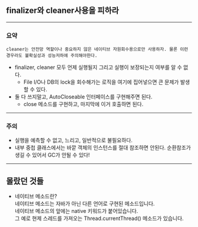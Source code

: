 ## finalizer와 cleaner사용을 피하라

---

### 요약
`cleaner는 안전망 역할이나 중요하지 않은 네이티브 자원회수용으로만 사용하자.
물론 이런 경우라도 불확실성과 성능저하에 주의해야한다.`

- finalizer, cleaner 모두 언제 실행될지 그리고 실행이 보장되는지 여부를 알 수 없다.  
  - File I/O나 DB의 lock을 회수해가는 로직을 여기에 집어넣으면 큰 문제가 발생할 수 있다.  
- 둘 다 쓰지말고, AutoCloseable 인터페이스를 구현해주면 된다.
  - close 메소드를 구현하고, 마지막에 이거 호출하면 된다. 
---

### 주의
 - 실행을 예측할 수 없고, 느리고, 일반적으로 불필요하다.
 - 내부 중첩 클래스에서는 바깥 객체의 인스턴스를 절대 참조하면 안된다. 순환참조가 생길 수 있어서 GC가 안될 수 있다!
 
---

## 몰랐던 것들
- 네이티브 메소드란?  
네이티브 메소드는 자바가 아닌 다른 언어로 구현된 메소드입니다.  
네이티브 메소드의 앞에는 native 키워드가 붙어있습니다.  
그 예로 현제 스레드를 가져오는 Thread.currentThread() 메소드가 있습니다.   
